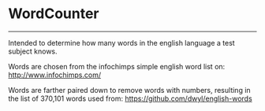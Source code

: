 # WordCounter
<hr>
Intended to determine how many words in the english language
a test subject knows.

Words are chosen from the infochimps simple english word list
on: http://www.infochimps.com/

Words are farther paired down to remove words with numbers,
resulting in the list of 370,101 words used from: https://github.com/dwyl/english-words


